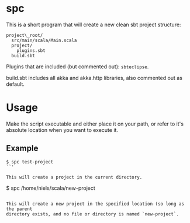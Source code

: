 
# spc

This is a short program that will create a new clean sbt project structure:

```
project\_root/
  src/main/scala/Main.scala
  project/
    plugins.sbt
  build.sbt
```

Plugins that are included (but commented out): `sbteclipse`.

build.sbt includes all akka and akka.http libraries, also commented out as
default.

# Usage

Make the script executable and either place it on your path, or refer to
it's absolute location when you want to execute it.

## Example

```
$ spc test-project
``'

This will create a project in the current directory.

```
$ spc /home/niels/scala/new-project
```

This will create a new project in the specified location (so long as the parent
directory exists, and no file or directory is named `new-project`.

